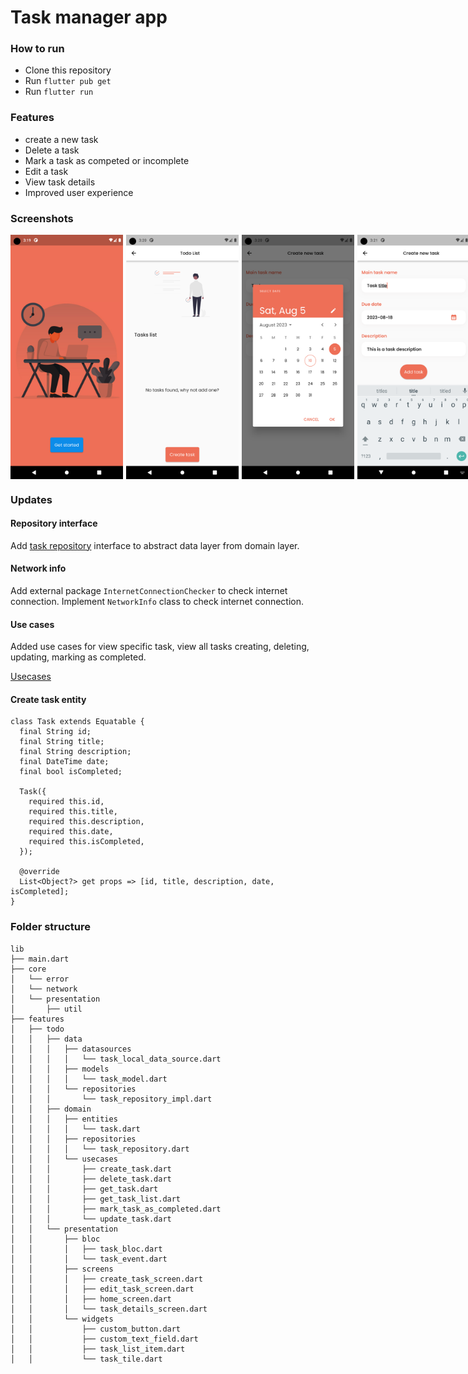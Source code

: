 # Task manager app

### How to run

- Clone this repository
- Run `flutter pub get`
- Run `flutter run`

### Features

- create a new task
- Delete a task
- Mark a task as competed or incomplete
- Edit a task
- View task details
- Improved user experience

### Screenshots

<div style="display: flex; flex-direction:row; gap: 5px">
  <img width='180'    
    src="screenshots/1.png?raw=true"
  />
  <img width='180'
    src="screenshots/2.png?raw=true"
  />
  <img width='180'
    src="screenshots/3.png?raw=true"
  />
  <img width='180'
      src="screenshots/4.png?raw=true"
    />
  <img width='180'
      src="screenshots/5.png?raw=true"
    />
  <img width='180'
  src="screenshots/6.png?raw=true"
  />

<img width='180'
      src="screenshots/7.png?raw=true"
    />
<img width='180'
      src="screenshots/8.png?raw=true"
    />

<img width='180'
      src="screenshots/9.png?raw=true"
    />

<img width='180'
      src="screenshots/10.png?raw=true"
    />
<img width='180'
      src="screenshots/11.png?raw=true"
    />
<img width='180'
      src="screenshots/12.png?raw=true"
    />

</div>

### Updates

#### Repository interface

Add [task repository](/lib/features/todo/domain/repositories/task_repository.dart) interface to abstract data layer from domain layer.

#### Network info

Add external package `InternetConnectionChecker` to check internet connection.
Implement `NetworkInfo` class to check internet connection.

#### Use cases

Added use cases for view specific task, view all tasks creating, deleting, updating, marking as completed.

[Usecases](/lib/features/todo/domain/usecases/)

#### Create task entity

```
class Task extends Equatable {
  final String id;
  final String title;
  final String description;
  final DateTime date;
  final bool isCompleted;

  Task({
    required this.id,
    required this.title,
    required this.description,
    required this.date,
    required this.isCompleted,
  });

  @override
  List<Object?> get props => [id, title, description, date, isCompleted];
}
```

### Folder structure

```
lib
├── main.dart
├── core
│   └── error
│   └── network
│   └── presentation
│       ├── util
├── features
│   ├── todo
│   │   ├── data
│   │   │   ├── datasources
│   │   │   │   └── task_local_data_source.dart
│   │   │   ├── models
│   │   │   │   └── task_model.dart
│   │   │   └── repositories
│   │   │       └── task_repository_impl.dart
│   │   ├── domain
│   │   │   ├── entities
│   │   │   │   └── task.dart
│   │   │   ├── repositories
│   │   │   │   └── task_repository.dart
│   │   │   └── usecases
│   │   │       ├── create_task.dart
│   │   │       ├── delete_task.dart
│   │   │       ├── get_task.dart
│   │   │       ├── get_task_list.dart
│   │   │       ├── mark_task_as_completed.dart
│   │   │       └── update_task.dart
│   │   └── presentation
│   │       ├── bloc
│   │       │   ├── task_bloc.dart
│   │       │   └── task_event.dart
│   │       ├── screens
│   │       │   ├── create_task_screen.dart
│   │       │   ├── edit_task_screen.dart
│   │       │   ├── home_screen.dart
│   │       │   └── task_details_screen.dart
│   │       └── widgets
│   │           ├── custom_button.dart
│   │           ├── custom_text_field.dart
│   │           ├── task_list_item.dart
│   │           └── task_tile.dart
```
